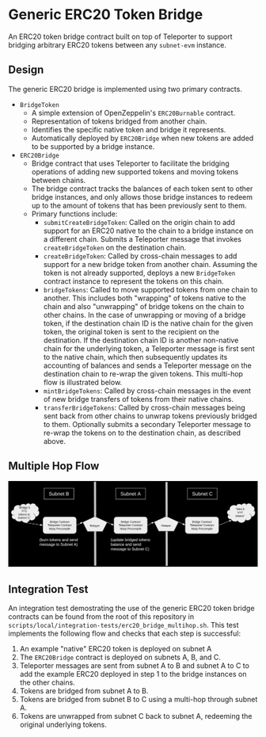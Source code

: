 # Generic ERC20 Token Bridge

An ERC20 token bridge contract built on top of Teleporter to support bridging arbitrary ERC20 tokens between any `subnet-evm` instance.

## Design
The generic ERC20 bridge is implemented using two primary contracts.
- `BridgeToken`
    - A simple extension of OpenZeppelin's `ERC20Burnable` contract.
    - Representation of tokens bridged from another chain.
    - Identifies the specific native token and bridge it represents.
    - Automatically deployed by `ERC20Bridge` when new tokens are added to be supported by a bridge instance.
- `ERC20Bridge`
    - Bridge contract that uses Teleporter to facilitate the bridging operations of adding new supported tokens and moving tokens between chains.
    - The bridge contract tracks the balances of each token sent to other bridge instances, and only allows those bridge instances to redeem up to the amount of tokens that has been previously sent to them.
    - Primary functions include:
        - `submitCreateBridgeToken`: Called on the origin chain to add support for an ERC20 native to the chain to a bridge instance on a different chain. Submits a Teleporter message that invokes `createBridgeToken` on the destination chain.
        - `createBridgeToken`: Called by cross-chain messages to add support for a new bridge token from another chain. Assuming the token is not already supported, deploys a new `BridgeToken` contract instance to represent the tokens on this chain.
        - `bridgeTokens`: Called to move supported tokens from one chain to another. This includes both "wrapping" of tokens native to the chain and also "unwrapping" of bridge tokens on the chain to other chains. In the case of unwrapping or moving of a bridge token, if the destination chain ID is the native chain for the given token, the original token is sent to the recipient on the destination. If the destination chain ID is another non-native chain for the underlying token, a Teleporter message is first sent to the native chain, which then subsequently updates its accounting of balances and sends a Teleporter message on the destination chain to re-wrap the given tokens. This multi-hop flow is illustrated below.
        - `mintBridgeTokens`: Called by cross-chain messages in the event of new bridge transfers of tokens from their native chains.
        - `transferBridgeTokens`: Called by cross-chain messages being sent back from other chains to unwrap tokens previously bridged to them. Optionally submits a secondary Teleporter message to re-wrap the tokens on to the destination chain, as described above.

## Multiple Hop Flow
<div align="center">
  <img src="../../../../resources/ERC20BridgeMultiHopDiagram.png?raw=true">
</div>

## Integration Test
An integration test demostrating the use of the generic ERC20 token bridge contracts can be found from the root of this repository in `scripts/local/integration-tests/erc20_bridge_multihop.sh`. This test implements the following flow and checks that each step is successful:
1. An example "native" ERC20 token is deployed on subnet A
1. The `ERC20Bridge` contract is deployed on subnets A, B, and C.
1. Teleporter messages are sent from subnet A to B and subnet A to C to add the example ERC20 deployed in step 1 to the bridge instances on the other chains.
1. Tokens are bridged from subnet A to B.
1. Tokens are bridged from subnet B to C using a multi-hop through subnet A.
1. Tokens are unwrapped from subnet C back to subnet A, redeeming the original underlying tokens.

